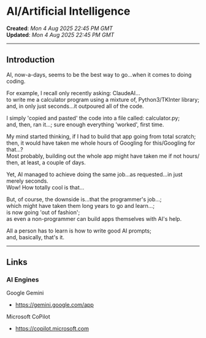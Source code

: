 # AI/Artificial Intelligence

**Created**: *Mon 4 Aug 2025 22:45 PM GMT*  
**Updated**: *Mon 4 Aug 2025 22:45 PM GMT*

-----

## Introduction

AI, now-a-days, seems to be the best way to go...when it comes to doing coding.  

For example, I recall only recently asking: ClaudeAI...  
to write me a calculator program using a mixture of, Python3/TKInter library;  
and, in only just seconds...it outpoured all of the code.  

I simply 'copied and pasted' the code into a file called: calculator.py;  
and, then, ran it...; sure enough everything 'worked', first time.  

My mind started thinking, if I had to build that app going from total scratch;  
then, it would have taken me whole hours of Googling for this/Googling for that...?  
Most probably, building out the whole app might have taken me if not hours/  
then, at least, a couple of days.  

Yet, AI managed to achieve doing the same job...as requested...in just merely seconds.   
Wow! How totally cool is that...  

But, of course, the downside is...that the programmer's job...;   
which might have taken them long years to go and learn...;  
is now going 'out of fashion';  
as even a non-programmer can build apps themselves with AI's help.  

All a person has to learn is how to write good AI prompts;  
and, basically, that's it.  

-----

## Links

### AI Engines

Google Gemini  
- https://gemini.google.com/app  

Microsoft CoPilot  
- https://copilot.microsoft.com  



 
